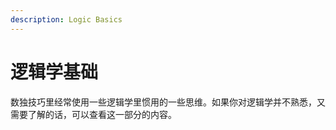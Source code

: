 ```yaml
---
description: Logic Basics
---
```


# 逻辑学基础

数独技巧里经常使用一些逻辑学里惯用的一些思维。如果你对逻辑学并不熟悉，又需要了解的话，可以查看这一部分的内容。

